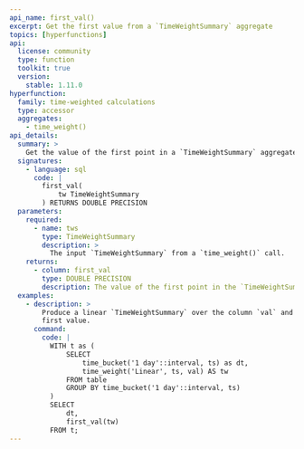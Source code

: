 ```yaml
---
api_name: first_val()
excerpt: Get the first value from a `TimeWeightSummary` aggregate
topics: [hyperfunctions]
api:
  license: community
  type: function
  toolkit: true
  version:
    stable: 1.11.0
hyperfunction:
  family: time-weighted calculations
  type: accessor
  aggregates:
    - time_weight()
api_details:
  summary: >
    Get the value of the first point in a `TimeWeightSummary` aggregate.
  signatures:
    - language: sql
      code: |
        first_val(
            tw TimeWeightSummary
        ) RETURNS DOUBLE PRECISION
  parameters:
    required:
      - name: tws
        type: TimeWeightSummary
        description: >
          The input `TimeWeightSummary` from a `time_weight()` call.
    returns:
      - column: first_val
        type: DOUBLE PRECISION
        description: The value of the first point in the `TimeWeightSummary`
  examples:
    - description: >
        Produce a linear `TimeWeightSummary` over the column `val` and get the
        first value.
      command:
        code: |
          WITH t as (
              SELECT
                  time_bucket('1 day'::interval, ts) as dt,
                  time_weight('Linear', ts, val) AS tw
              FROM table
              GROUP BY time_bucket('1 day'::interval, ts)
          )
          SELECT
              dt,
              first_val(tw)
          FROM t;
---
```


